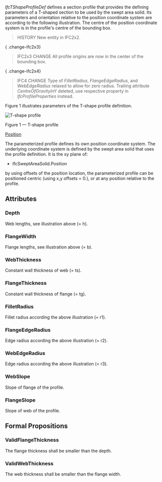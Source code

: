 _IfcTShapeProfileDef_ defines a section profile that provides the defining parameters of a T-shaped section to be used by the swept area solid. Its parameters and orientation relative to the position coordinate system are according to the following illustration. The centre of the position coordinate system is in the profile's centre of the bounding box.

<!-- end of short definition -->


> HISTORY New entity in IFC2x2.

{ .change-ifc2x3}
> IFC2x3 CHANGE All profile origins are now in the center of the bounding box.

{ .change-ifc2x4}
> IFC4 CHANGE Type of _FilletRadius_, _FlangeEdgeRadius_, and _WebEdgeRadius_ relaxed to allow for zero radius. Trailing attribute _CentreOfGravityInY_ deleted, use respective property in _IfcProfileProperties_ instead.

Figure 1 illustrates parameters of the T-shape profile definition.

![T-shape profile](../../../../figures/ifctshapeprofiledef.gif)

Figure 1 — T-shape profile

<u>Position</u>

The parameterized profile defines its own position coordinate system. The underlying coordinate system is defined by the swept area solid that uses the profile definition. It is the xy plane of:

 * IfcSweptAreaSolid.Position

by using offsets of the position location, the parameterized profile can be positioned centric (using x,y offsets = 0.), or at any position relative to the profile.

## Attributes

### Depth
Web lengths, see illustration above (= h).

### FlangeWidth
Flange lengths, see illustration above (= b).

### WebThickness
Constant wall thickness of web (= ts).

### FlangeThickness
Constant wall thickness of flange (= tg).

### FilletRadius
Fillet radius according the above illustration (= r1).

### FlangeEdgeRadius
Edge radius according the above illustration (= r2).

### WebEdgeRadius
Edge radius according the above illustration (= r3).

### WebSlope
Slope of flange of the profile.

### FlangeSlope
Slope of web of the profile.

## Formal Propositions

### ValidFlangeThickness
The flange thickness shall be smaller than the depth.

### ValidWebThickness
The web thickness shall be smaller than the flange width.
